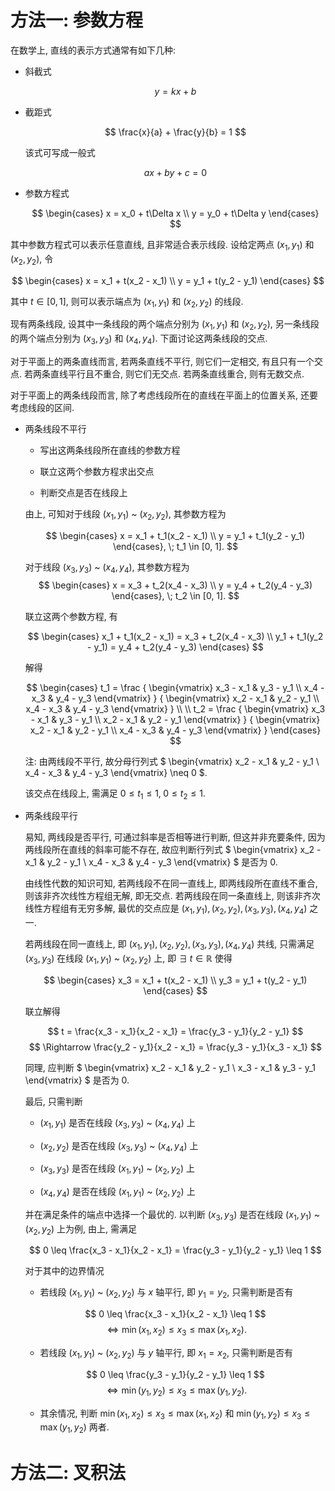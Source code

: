 # 方法一: 参数方程

在数学上, 直线的表示方式通常有如下几种:

* 斜截式
  
  $$
  y = kx + b
  $$

* 截距式
  
  $$
  \frac{x}{a} + \frac{y}{b} = 1
  $$

  该式可写成一般式

  $$
  ax + by + c = 0
  $$

* 参数方程式
  
  $$
  \begin{cases}
      x = x_0 + t\Delta x \\
      y = y_0 + t\Delta y
  \end{cases}
  $$

其中参数方程式可以表示任意直线, 且非常适合表示线段. 设给定两点 $(x_1, y_1)$ 和 $(x_2, y_2)$, 令

$$
\begin{cases}
    x = x_1 + t(x_2 - x_1) \\
    y = y_1 + t(y_2 - y_1)
\end{cases}
$$

其中 $t \in [0, 1]$, 则可以表示端点为 $(x_1, y_1)$ 和 $(x_2, y_2)$ 的线段.

现有两条线段, 设其中一条线段的两个端点分别为 $(x_1, y_1)$ 和 $(x_2, y_2)$, 另一条线段的两个端点分别为 $(x_3, y_3)$ 和 $(x_4, y_4)$. 下面讨论这两条线段的交点.

对于平面上的两条直线而言, 若两条直线不平行, 则它们一定相交, 有且只有一个交点. 若两条直线平行且不重合, 则它们无交点. 若两条直线重合, 则有无数交点.

对于平面上的两条线段而言, 除了考虑线段所在的直线在平面上的位置关系, 还要考虑线段的区间.

* 两条线段不平行
   
  * 写出这两条线段所在直线的参数方程
  
  * 联立这两个参数方程求出交点
  
  * 判断交点是否在线段上

  由上, 可知对于线段 $(x_1, y_1)$ ~ $(x_2, y_2)$, 其参数方程为

  $$
  \begin{cases}
    x = x_1 + t_1(x_2 - x_1) \\
    y = y_1 + t_1(y_2 - y_1)
  \end{cases}, \; t_1 \in [0, 1].
  $$

  对于线段 $(x_3, y_3)$ ~ $(x_4, y_4)$, 其参数方程为
  $$
  \begin{cases}
    x = x_3 + t_2(x_4 - x_3) \\
    y = y_4 + t_2(y_4 - y_3)
  \end{cases}, \; t_2 \in [0, 1].
  $$

  联立这两个参数方程, 有

  $$
  \begin{cases}
      x_1 + t_1(x_2 - x_1) = x_3 + t_2(x_4 - x_3) \\
      y_1 + t_1(y_2 - y_1) = y_4 + t_2(y_4 - y_3)
  \end{cases}
  $$

  解得

  $$
  \begin{cases}
      t_1 = \frac
      {
          \begin{vmatrix}
          x_3 - x_1 & y_3 - y_1 \\
          x_4 - x_3 & y_4 - y_3
          \end{vmatrix}
      }
      {
          \begin{vmatrix}
              x_2 - x_1 & y_2 - y_1 \\
              x_4 - x_3 & y_4 - y_3
          \end{vmatrix}
      }
      \\
      \\
      t_2 = \frac
      {
          \begin{vmatrix}
              x_3 - x_1 & y_3 - y_1 \\
              x_2 - x_1 & y_2 - y_1
          \end{vmatrix}
      }
      {
          \begin{vmatrix}
              x_2 - x_1 & y_2 - y_1 \\
              x_4 - x_3 & y_4 - y_3
          \end{vmatrix}
      }
  \end{cases}
  $$

  注: 由两线段不平行, 故分母行列式
  $
  \begin{vmatrix}
    x_2 - x_1 & y_2 - y_1 \\
    x_4 - x_3 & y_4 - y_3
  \end{vmatrix}
  \neq 0
  $.

  该交点在线段上, 需满足 $0 \leq t_1 \leq 1, \; 0 \leq t_2 \leq 1$.

* 两条线段平行
  
  易知, 两线段是否平行, 可通过斜率是否相等进行判断, 但这并非充要条件, 因为两线段所在直线的斜率可能不存在, 故应判断行列式
  $
  \begin{vmatrix}
    x_2 - x_1 & y_2 - y_1 \\
    x_4 - x_3 & y_4 - y_3
  \end{vmatrix}
  $
  是否为 $0$. 

  由线性代数的知识可知, 若两线段不在同一直线上, 即两线段所在直线不重合, 则该非齐次线性方程组无解, 即无交点. 若两线段在同一条直线上, 则该非齐次线性方程组有无穷多解, 最优的交点应是 $(x_1, y_1), (x_2, y_2), (x_3, y_3), (x_4, y_4)$ 之一.

  若两线段在同一直线上, 即 $(x_1, y_1), (x_2, y_2), (x_3, y_3), (x_4, y_4)$ 共线, 只需满足 $(x_3, y_3)$ 在线段 $(x_1, y_1)$ ~ $(x_2, y_2)$ 上, 即 $\exists \; t \in \mathbb{R}$ 使得

  $$
  \begin{cases}
      x_3 = x_1 + t(x_2 - x_1) \\
      y_3 = y_1 + t(y_2 - y_1)
  \end{cases}
  $$

  联立解得

  $$
  t = \frac{x_3 - x_1}{x_2 - x_1} = \frac{y_3 - y_1}{y_2 - y_1}
  $$
  $$
  \Rightarrow \frac{y_2 - y_1}{x_2 - x_1} = \frac{y_3 - y_1}{x_3 - x_1}
  $$

  同理, 应判断
  $
  \begin{vmatrix}
    x_2 - x_1 & y_2 - y_1 \\
    x_3 - x_1 & y_3 - y_1
  \end{vmatrix}
  $
  是否为 $0$.

  最后, 只需判断

  * $(x_1, y_1)$ 是否在线段 $(x_3, y_3)$ ~ $(x_4, y_4)$ 上
  
  * $(x_2, y_2)$ 是否在线段 $(x_3, y_3)$ ~ $(x_4, y_4)$ 上
  
  * $(x_3, y_3)$ 是否在线段 $(x_1, y_1)$ ~ $(x_2, y_2)$ 上
  
  * $(x_4, y_4)$ 是否在线段 $(x_1, y_1)$ ~ $(x_2, y_2)$ 上
  
  并在满足条件的端点中选择一个最优的. 以判断 $(x_3, y_3)$ 是否在线段 $(x_1, y_1)$ ~ $(x_2, y_2)$ 上为例, 由上, 需满足

  $$
  0 \leq \frac{x_3 - x_1}{x_2 - x_1} = \frac{y_3 - y_1}{y_2 - y_1} \leq 1
  $$

  对于其中的边界情况
  
  * 若线段 $(x_1, y_1)$ ~ $(x_2, y_2)$ 与 $x$ 轴平行, 即 $y_1 = y_2$, 只需判断是否有
  
  $$
  0 \leq \frac{x_3 - x_1}{x_2 - x_1} \leq 1
  $$
  $$
  \Leftrightarrow \min(x_1, x_2) \leq x_3 \leq \max(x_1, x_2).
  $$ 

  * 若线段 $(x_1, y_1)$ ~ $(x_2, y_2)$ 与 $y$ 轴平行, 即 $x_1 = x_2$, 只需判断是否有
  
  $$
  0 \leq \frac{y_3 - y_1}{y_2 - y_1} \leq 1
  $$
  $$
  \Leftrightarrow \min(y_1, y_2) \leq x_3 \leq \max(y_1, y_2).
  $$

  * 其余情况, 判断 $\min(x_1, x_2) \leq x_3 \leq \max(x_1, x_2)$ 和 $\min(y_1, y_2) \leq x_3 \leq \max(y_1, y_2)$ 两者.


# 方法二: 叉积法